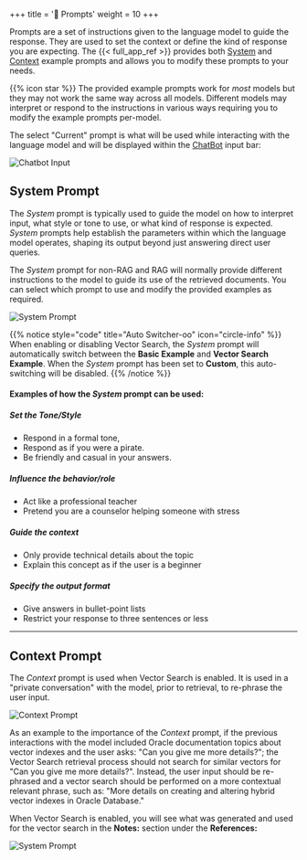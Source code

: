 +++
title = '🎤 Prompts'
weight = 10
+++

<!--
Copyright (c) 2024, 2025, Oracle and/or its affiliates.
Licensed under the Universal Permissive License v1.0 as shown at http://oss.oracle.com/licenses/upl.
-->

Prompts are a set of instructions given to the language model to guide the response.  They are used to set the context or define the kind of response you are expecting.  The {{< full_app_ref >}} provides both [System](#system-prompt) and [Context](#context-prompt) example prompts and allows you to modify these prompts to your needs.

{{% icon star %}} The provided example prompts work for *most* models but they may not work the same way across all models.  Different models may interpret or respond to the instructions in various ways requiring you to modify the example prompts per-model.

The select "Current" prompt is what will be used while interacting with the language model and will be displayed within the [ChatBot](../chatbot) input bar:

![Chatbot Input](../images/chatbot_input_bar.png)

## System Prompt

The *System* prompt is typically used to guide the model on how to interpret input, what style or tone to use, or what kind of response is expected. *System* prompts help establish the parameters within which the language model operates, shaping its output beyond just answering direct user queries.  

The *System* prompt for non-RAG and RAG will normally provide different instructions to the model to guide its use of the retrieved documents.  You can select which prompt to use and modify the provided examples as required.

![System Prompt](../images/prompt_eng_system.png)

{{% notice style="code" title="Auto Switcher-oo" icon="circle-info" %}}
When enabling or disabling Vector Search, the *System* prompt will automatically switch between the **Basic Example** and **Vector Search Example**.  When the *System* prompt has been set to **Custom**, this auto-switching will be disabled.
{{% /notice %}}

#### Examples of how the *System* prompt can be used:

##### Set the Tone/Style

- Respond in a formal tone,
- Respond as if you were a pirate.
- Be friendly and casual in your answers.

##### Influence the behavior/role

- Act like a professional teacher
- Pretend you are a counselor helping someone with stress

##### Guide the context

- Only provide technical details about the topic
- Explain this concept as if the user is a beginner

##### Specify the output format

- Give answers in bullet-point lists
- Restrict your response to three sentences or less

---
## Context Prompt

The *Context* prompt is used when Vector Search is enabled.  It is used in a "private conversation" with the model, prior to retrieval, to re-phrase the user input.  

![Context Prompt](../images/prompt_eng_context.png)

As an example to the importance of the *Context* prompt, if the previous interactions with the model included Oracle documentation topics about vector indexes and the user asks: "Can you give me more details?"; the Vector Search retrieval process should not search for similar vectors for "Can you give me more details?".  Instead, the user input should be re-phrased and a vector search should be performed on a more contextual relevant phrase, such as: "More details on creating and altering hybrid vector indexes in Oracle Database."

When Vector Search is enabled, you will see what was generated and used for the vector search in the **Notes:** section under the **References:**

![System Prompt](../images/chatbot_rephrase.png)